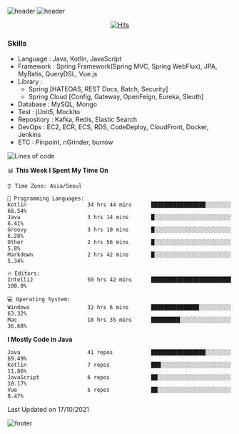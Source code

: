 <!-- Github Profile Readme로 프로필 꾸미기 : https://zzsza.github.io/development/2020/07/10/make-github-profile-readme/ -->

<!-- github theme -->
  ![header](https://capsule-render.vercel.app/api?type=slice&color=e0f0e3&height=150&section=header&text=beasy&fontSize=45)
  ![header](https://capsule-render.vercel.app/api?type=soft&color=auto&height=150&section=header&text=Choi-YongSeok&fontSize=55&animation=twinkling)


<!-- hits count : https://hits.seeyoufarm.com/ -->
<div align=center>
    
  [![Hits](https://hits.seeyoufarm.com/api/count/incr/badge.svg?url=https%3A%2F%2Fgithub.com%2Fchoi-ys&count_bg=%2379C83D&title_bg=%23555555&icon=&icon_color=%23E7E7E7&title=hits&edge_flat=false)](https://hits.seeyoufarm.com)

</div>


<!-- Committed Top Lang -->
<div align=center>
</div>


### Skills
 - Language : Java, Kotlin, JavaScript
 - Framework : Spring Framework(Spring MVC, Spring WebFlux), JPA, MyBatis, QueryDSL, Vue.js
 - Library : 
   - Spring [HATEOAS, REST Docs, Batch, Security]
   - Spring Cloud [Config, Gateway, OpenFeign, Eureka, Sleuth]
 - Database : MySQL, Mongo
 - Test : jUnit5, Mockito
 - Repository : Kafka, Redis, Elastic Search
 - DevOps : EC2, ECR, ECS, RDS, CodeDeploy, CloudFront, Docker, Jenkins
 - ETC : Pinpoint, nGrinder, burrow

<!--START_SECTION:waka-->
![Lines of code](https://img.shields.io/badge/From%20Hello%20World%20I%27ve%20Written-230985%20lines%20of%20code-blue)

📊 **This Week I Spent My Time On** 

```text
⌚︎ Time Zone: Asia/Seoul

💬 Programming Languages: 
Kotlin                   34 hrs 44 mins      █████████████████░░░░░░░░   68.54% 
Java                     3 hrs 14 mins       █░░░░░░░░░░░░░░░░░░░░░░░░   6.41% 
Groovy                   3 hrs 10 mins       █░░░░░░░░░░░░░░░░░░░░░░░░   6.28% 
Other                    2 hrs 56 mins       █░░░░░░░░░░░░░░░░░░░░░░░░   5.8% 
Markdown                 2 hrs 42 mins       █░░░░░░░░░░░░░░░░░░░░░░░░   5.34%

🔥 Editors: 
IntelliJ                 50 hrs 42 mins      █████████████████████████   100.0%

💻 Operating System: 
Windows                  32 hrs 6 mins       ███████████████░░░░░░░░░░   63.32% 
Mac                      18 hrs 35 mins      █████████░░░░░░░░░░░░░░░░   36.68%

```

**I Mostly Code in Java** 

```text
Java                     41 repos            █████████████████░░░░░░░░   69.49% 
Kotlin                   7 repos             ███░░░░░░░░░░░░░░░░░░░░░░   11.86% 
JavaScript               6 repos             ██░░░░░░░░░░░░░░░░░░░░░░░   10.17% 
Vue                      5 repos             ██░░░░░░░░░░░░░░░░░░░░░░░   8.47%

```



 Last Updated on 17/10/2021
<!--END_SECTION:waka-->

![footer](https://capsule-render.vercel.app/api?section=footer&type=slice&color=e0f0e3)

